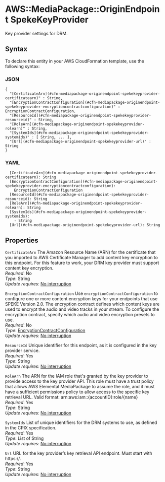 # AWS::MediaPackage::OriginEndpoint SpekeKeyProvider<a name="aws-properties-mediapackage-originendpoint-spekekeyprovider"></a>

Key provider settings for DRM\.

## Syntax<a name="aws-properties-mediapackage-originendpoint-spekekeyprovider-syntax"></a>

To declare this entity in your AWS CloudFormation template, use the following syntax:

### JSON<a name="aws-properties-mediapackage-originendpoint-spekekeyprovider-syntax.json"></a>

```
{
  "[CertificateArn](#cfn-mediapackage-originendpoint-spekekeyprovider-certificatearn)" : String,
  "[EncryptionContractConfiguration](#cfn-mediapackage-originendpoint-spekekeyprovider-encryptioncontractconfiguration)" : EncryptionContractConfiguration,
  "[ResourceId](#cfn-mediapackage-originendpoint-spekekeyprovider-resourceid)" : String,
  "[RoleArn](#cfn-mediapackage-originendpoint-spekekeyprovider-rolearn)" : String,
  "[SystemIds](#cfn-mediapackage-originendpoint-spekekeyprovider-systemids)" : [ String, ... ],
  "[Url](#cfn-mediapackage-originendpoint-spekekeyprovider-url)" : String
}
```

### YAML<a name="aws-properties-mediapackage-originendpoint-spekekeyprovider-syntax.yaml"></a>

```
  [CertificateArn](#cfn-mediapackage-originendpoint-spekekeyprovider-certificatearn): String
  [EncryptionContractConfiguration](#cfn-mediapackage-originendpoint-spekekeyprovider-encryptioncontractconfiguration): 
    EncryptionContractConfiguration
  [ResourceId](#cfn-mediapackage-originendpoint-spekekeyprovider-resourceid): String
  [RoleArn](#cfn-mediapackage-originendpoint-spekekeyprovider-rolearn): String
  [SystemIds](#cfn-mediapackage-originendpoint-spekekeyprovider-systemids): 
    - String
  [Url](#cfn-mediapackage-originendpoint-spekekeyprovider-url): String
```

## Properties<a name="aws-properties-mediapackage-originendpoint-spekekeyprovider-properties"></a>

`CertificateArn`  <a name="cfn-mediapackage-originendpoint-spekekeyprovider-certificatearn"></a>
The Amazon Resource Name \(ARN\) for the certificate that you imported to AWS Certificate Manager to add content key encryption to this endpoint\. For this feature to work, your DRM key provider must support content key encryption\.  
*Required*: No  
*Type*: String  
*Update requires*: [No interruption](https://docs.aws.amazon.com/AWSCloudFormation/latest/UserGuide/using-cfn-updating-stacks-update-behaviors.html#update-no-interrupt)

`EncryptionContractConfiguration`  <a name="cfn-mediapackage-originendpoint-spekekeyprovider-encryptioncontractconfiguration"></a>
Use `encryptionContractConfiguration` to configure one or more content encryption keys for your endpoints that use SPEKE Version 2\.0\. The encryption contract defines which content keys are used to encrypt the audio and video tracks in your stream\. To configure the encryption contract, specify which audio and video encryption presets to use\.  
*Required*: No  
*Type*: [EncryptionContractConfiguration](aws-properties-mediapackage-originendpoint-encryptioncontractconfiguration.md)  
*Update requires*: [No interruption](https://docs.aws.amazon.com/AWSCloudFormation/latest/UserGuide/using-cfn-updating-stacks-update-behaviors.html#update-no-interrupt)

`ResourceId`  <a name="cfn-mediapackage-originendpoint-spekekeyprovider-resourceid"></a>
Unique identifier for this endpoint, as it is configured in the key provider service\.  
*Required*: Yes  
*Type*: String  
*Update requires*: [No interruption](https://docs.aws.amazon.com/AWSCloudFormation/latest/UserGuide/using-cfn-updating-stacks-update-behaviors.html#update-no-interrupt)

`RoleArn`  <a name="cfn-mediapackage-originendpoint-spekekeyprovider-rolearn"></a>
The ARN for the IAM role that's granted by the key provider to provide access to the key provider API\. This role must have a trust policy that allows AWS Elemental MediaPackage to assume the role, and it must have a sufficient permissions policy to allow access to the specific key retrieval URL\. Valid format: arn:aws:iam::\{accountID\}:role/\{name\}   
*Required*: Yes  
*Type*: String  
*Update requires*: [No interruption](https://docs.aws.amazon.com/AWSCloudFormation/latest/UserGuide/using-cfn-updating-stacks-update-behaviors.html#update-no-interrupt)

`SystemIds`  <a name="cfn-mediapackage-originendpoint-spekekeyprovider-systemids"></a>
List of unique identifiers for the DRM systems to use, as defined in the CPIX specification\.  
*Required*: Yes  
*Type*: List of String  
*Update requires*: [No interruption](https://docs.aws.amazon.com/AWSCloudFormation/latest/UserGuide/using-cfn-updating-stacks-update-behaviors.html#update-no-interrupt)

`Url`  <a name="cfn-mediapackage-originendpoint-spekekeyprovider-url"></a>
URL for the key provider’s key retrieval API endpoint\. Must start with https://\.  
*Required*: Yes  
*Type*: String  
*Update requires*: [No interruption](https://docs.aws.amazon.com/AWSCloudFormation/latest/UserGuide/using-cfn-updating-stacks-update-behaviors.html#update-no-interrupt)